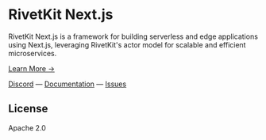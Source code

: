 # RivetKit Next.js

RivetKit Next.js is a framework for building serverless and edge applications using Next.js, leveraging RivetKit's actor model for scalable and efficient microservices.

[Learn More →](https://github.com/rivet-gg/rivetkit)

[Discord](https://rivet.gg/discord) — [Documentation](https://rivetkit.org) — [Issues](https://github.com/rivet-gg/rivetkit/issues)

## License

Apache 2.0